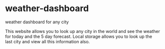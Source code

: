 # weather-dashboard
weather dashboard for any city

This website allows you to look up any city in the world and see the weather for today and the 5 day forecast.
Local storage allows you to look up the last city and view all this information also.
